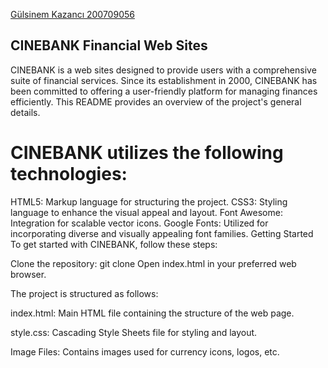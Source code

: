 [Gülsinem Kazancı 200709056
](https://github.com/gsinem/midtermproject2023)
## CINEBANK Financial Web Sites
CINEBANK is a web sites designed to provide users with a comprehensive suite of financial services. Since its establishment in 2000, CINEBANK has been committed to offering a user-friendly platform for managing finances efficiently. This README provides an overview of the project's general details.

# CINEBANK utilizes the following technologies:
HTML5: Markup language for structuring the project. CSS3: Styling language to enhance the visual appeal and layout. Font Awesome: Integration for scalable vector icons. Google Fonts: Utilized for incorporating diverse and visually appealing font families. Getting Started To get started with CINEBANK, follow these steps:

Clone the repository: git clone Open index.html in your preferred web browser.

The project is structured as follows:

index.html: Main HTML file containing the structure of the web page.

style.css: Cascading Style Sheets file for styling and layout.

Image Files: Contains images used for currency icons, logos, etc.
